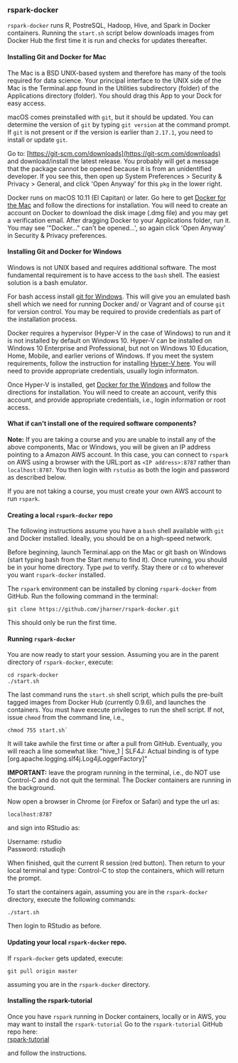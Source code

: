 ### rspark-docker

`rspark-docker` runs R, PostreSQL, Hadoop, Hive, and Spark in Docker containers. Running the `start.sh` script below downloads images from Docker Hub the first time it is run and checks for updates thereafter.

#### Installing Git and Docker for Mac

The Mac is a BSD UNIX-based system and therefore has many of the tools required for data science. Your principal interface to the UNIX side of the Mac is the Terminal.app found in the Utilities subdirectory (folder) of the Applications directory (folder). You should drag this App to your Dock for easy access.

macOS comes preinstalled with `git`, but it should be updated. You can determine the version of `git` by typing `git version` at the command prompt. If `git` is not present or if the version is earlier than `2.17.1`, you need to install or update `git`. 

Go to: [https://git-scm.com/downloads](https://git-scm.com/downloads) and download/install the latest release. You probably will get a message that the package cannot be opened because it is from an unidentified developer. If you see this, then open up System Preferences > Security & Privacy > General, and click 'Open Anyway' for this `pkg` in the lower right.

Docker runs on macOS 10.11 (El Capitan) or later. Go here to get [Docker for the Mac](https://www.docker.com/docker-mac) and follow the directions for installation. You will need to create an account on Docker to download the disk image (.dmg file) and you may get a verification email. After dragging Docker to your Applications folder, run it. You may see '"Docker..." can't be opened...', so again click 'Open Anyway'
in Security & Privacy preferences.   

#### Installing Git and Docker for Windows

Windows is not UNIX based and requires additional software. The most fundamental requirement is to have access to the `bash` shell. The easiest solution is a bash emulator.  

For bash access install [git for Windows](https://git-for-windows.github.io). This will give you an emulated bash shell which we need for running Docker and/ or Vagrant and of course `git` for version control.  You may be required to provide credentials as part of the installation process.

Docker requires a hypervisor (Hyper-V in the case of Windows) to run and it is not installed by default on Windows 10. Hyper-V can be installed on Windows 10 Enterprise and Professional, but not on Windows 10 Education, Home, Mobile, and earlier verions of Windows. If you meet the system requirements, follow the instruction for installing [Hyper-V here](https://docs.microsoft.com/en-us/virtualization/hyper-v-on-windows/quick-start/enable-hyper-v).  You will need to provide appropriate credentials, usually login informaton.

Once Hyper-V is installed, get [Docker for the Windows](https://www.docker.com/docker-windows) and follow the directions for installation.  You will need to create an account, verify this account, and provide appropriate credentials, i.e., login information or root access.

#### What if can't install one of the required software components?

**Note:** If you are taking a course and you are unable to install any of the above components, Mac or Windows, you will be given an IP address pointing to a Amazon AWS account. In this case, you can connect to `rspark` on AWS using a browser with the URL:port as `<IP address>:8787` rather than `localhost:8787`. You then login with `rstudio` as both the login and password as described below.  

If you are not taking a course, you must create your own AWS account to run `rspark`.

#### Creating a local `rspark-docker` repo

The following instructions assume you have a `bash` shell available with `git` and Docker installed. Ideally, you should be on a high-speed network.  

Before beginning, launch Terminal.app on the Mac or git bash on Windows (start typing bash from the Start menu to find it). Once running, you should be in your home directory. Type `pwd` to verify. Stay there or `cd` to wherever you want `rspark-docker` installed.

The `rspark` environment can be installed by cloning `rspark-docker` from GitHub. Run the following command in the terminal:  
```
git clone https://github.com/jharner/rspark-docker.git
```
This should only be run the first time.

#### Running `rspark-docker`

You are now ready to start your session. Assuming you are in the parent directory of `rspark-docker`, execute:
```
cd rspark-docker
./start.sh
```
The last command runs the `start.sh` shell script, which pulls the pre-built tagged images from Docker Hub (currently 0.9.6), and launches the containers. You must have execute privileges to run the shell script. If not, issue `chmod` from the command line, i.e., 
```
chmod 755 start.sh`
````

It will take awhile the first time or after a pull from GitHub. Eventually, you will reach a line somewhat like: "hive_1      | SLF4J: Actual binding is of type [org.apache.logging.slf4j.Log4jLoggerFactory]"  

**IMPORTANT:** leave the program running in the terminal, i.e., do NOT use Control-C and do not quit the terminal. The Docker containers are running in the background.

Now open a browser in Chrome (or Firefox or Safari) and type the url as:
```
localhost:8787
````
and sign into RStudio as: 

Username: rstudio  
Password: rstudiojh

When finished, quit the current R session (red button). Then return to your local terminal and type: Control-C to stop the containers, which will return the prompt.

To start the containers again, assuming you are in the `rspark-docker` directory, execute the following commands:  
```
./start.sh
```
Then login to RStudio as before.

#### Updating your local `rspark-docker` repo.

If `rspark-docker` gets updated, execute:
```
git pull origin master
```
assuming you are in the `rspark-docker` directory.

#### Installing the rspark-tutorial

Once you have `rspark` running in Docker containers, locally or in AWS, you may want to install the `rspark-tutorial` Go to the `rspark-tutorial` GitHub repo here:  
[rspark-tutorial](https://github.com/jharner/rspark-tutorial)  

and follow the instructions.



